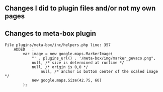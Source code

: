 Changes I did to plugin files and/or not my own pages
-----------------------------------------------------

Changes to meta-box plugin
--------------------------
	File plugins/meta-box/inc/helpers.php line:	357
		ADDED	:
			var image = new google.maps.MarkerImage(
				"' . plugins_url() . '/meta-box/img/marker_gevaco.png",
				null, /* size is determined at runtime */
				null, /* origin is 0,0 */
					null, /* anchor is bottom center of the scaled image */
				new google.maps.Size(42.75, 60)
			);
